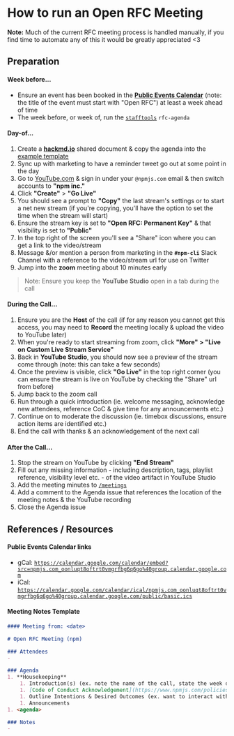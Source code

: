 # How to run an Open RFC Meeting

**Note:** Much of the current RFC meeting process is handled manually, if you find time to automate any of this it would be greatly appreciated <3 
 
## Preparation 

#### Week before...
- Ensure an event has been booked in the [**Public Events Calendar**](https://calendar.google.com/calendar/ical/npmjs.com_oonluqt8oftrt0vmgrfbg6q6go%40group.calendar.google.com/public/basic.ics) (note: the title of the event must start with "Open RFC") at least a week ahead of time
- The week before, or week of, run the [`stafftools`](https://github.com/npm/stafftools) `rfc-agenda`

#### Day-of...
1. Create a [**hackmd.io**](https://hackmd.io/) shared document & copy the agenda into the [example template](#meeting-notes-template)
1. Sync up with marketing to have a reminder tweet go out at some point in the day
1. Go to [YouTube.com](https://youtube.com) & sign in under your `@npmjs.com` email & then switch accounts to **"npm inc."**
1. Click **"Create"** > **"Go Live"**
1. You should see a prompt to **"Copy"** the last stream's settings or to start a net new stream (if you're copying, you'll have the option to set the time when the stream will start)
1. Ensure the stream key is set to **"Open RFC: Permanent Key"** & that visibility is set to **"Public"**
1. In the top right of the screen you'll see a "Share" icon where you can get a link to the video/stream
1. Message &/or mention a person from marketing in the **`#npm-cli`** Slack Channel with a reference to the video/stream url for use on Twitter
1. Jump into the **zoom** meeting about 10 minutes early

> Note: Ensure you keep the **YouTube Studio** open in a tab during the call

#### During the Call...
1. Ensure you are the **Host** of the call (if for any reason you cannot get this access, you may need to **Record** the meeting locally & upload the video to YouTube later)
1. When you're ready to start streaming from zoom, click **"More" > "Live on Custom Live Stream Service"**
1. Back in **YouTube Studio**, you should now see a preview of the stream come through (note: this can take a few seconds)
1. Once the preview is visible, click **"Go Live"** in the top right corner (you can ensure the stream is live on YouTube by checking the "Share" url from before)
1. Jump back to the zoom call
1. Run through a quick introduction (ie. welcome messaging, acknowledge new attendees, reference CoC & give time for any announcements etc.)
1. Continue on to moderate the discussion (ie. timebox discussions, ensure action items are identified etc.)
1. End the call with thanks & an acknowledgement of the next call

#### After the Call...
1. Stop the stream on YouTube by clicking **"End Stream"**
1. Fill out any missing information - including description, tags, playlist reference, visibility level etc. - of the video artifact in YouTube Studio
1. Add the meeting minutes to [`/meetings`](https://github.com/npm/rfcs/tree/latest/meetings)
1. Add a comment to the Agenda issue that references the location of the meeting notes & the YouTube recording
1. Close the Agenda issue

## References / Resources

#### Public Events Calendar links

* gCal: [`https://calendar.google.com/calendar/embed?src=npmjs.com_oonluqt8oftrt0vmgrfbg6q6go%40group.calendar.google.com`](https://calendar.google.com/calendar/embed?src=npmjs.com_oonluqt8oftrt0vmgrfbg6q6go%40group.calendar.google.com)
* iCal: [`https://calendar.google.com/calendar/ical/npmjs.com_oonluqt8oftrt0vmgrfbg6q6go%40group.calendar.google.com/public/basic.ics`](https://calendar.google.com/calendar/ical/npmjs.com_oonluqt8oftrt0vmgrfbg6q6go%40group.calendar.google.com/public/basic.ics)

#### Meeting Notes Template

```md
#### Meeting from: <date>

# Open RFC Meeting (npm)

### Attendees
- 

### Agenda
1. **Housekeeping**
	1. Introduction(s) (ex. note the name of the call, state the week day & date)
	1. [Code of Conduct Acknowledgement](https://www.npmjs.com/policies/conduct)
	1. Outline Intentions & Desired Outcomes (ex. want to interact with the community to ensure that there is movement on important issues/ideas for the project)
	1. Announcements
1. <agenda>

### Notes
- 
```
